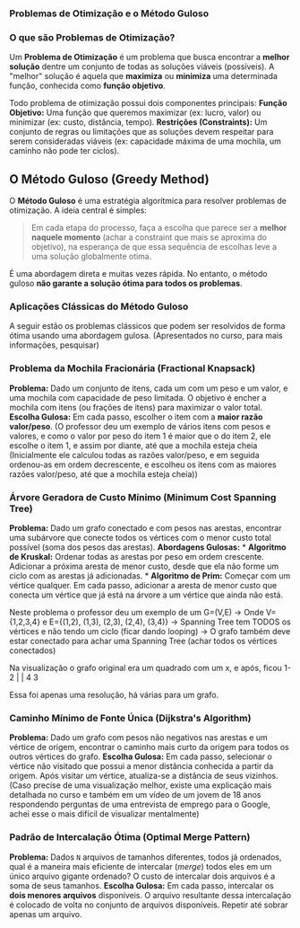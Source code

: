 ### Problemas de Otimização e o Método Guloso



###  O que são Problemas de Otimização?

Um **Problema de Otimização** é um problema que busca encontrar a **melhor solução** dentre um conjunto de todas as soluções viáveis (possíveis). A "melhor" solução é aquela que **maximiza** ou **minimiza** uma determinada função, conhecida como **função objetivo**.

Todo problema de otimização possui dois componentes principais:
**Função Objetivo:** Uma função que queremos maximizar (ex: lucro, valor) ou minimizar (ex: custo, distância, tempo).
**Restrições (Constraints):** Um conjunto de regras ou limitações que as soluções devem respeitar para serem consideradas viáveis (ex: capacidade máxima de uma mochila, um caminho não pode ter ciclos).

## O Método Guloso (Greedy Method)

O **Método Guloso** é uma estratégia algorítmica para resolver problemas de otimização. A ideia central é simples:
> Em cada etapa do processo, faça a escolha que parece ser a **melhor naquele momento** (achar a constraint que mais se aproxima do objetivo), na esperança de que essa sequência de escolhas leve a uma solução globalmente otima.

É uma abordagem direta e muitas vezes rápida. No entanto, o método guloso **não garante a solução ótima para todos os problemas**.

### Aplicações Clássicas do Método Guloso

A seguir estão os problemas clássicos que podem ser resolvidos de forma ótima usando uma abordagem gulosa. (Apresentados no curso, para mais informações, pesquisar)

### Problema da Mochila Fracionária (Fractional Knapsack)
**Problema:** Dado um conjunto de itens, cada um com um peso e um valor, e uma mochila com capacidade de peso limitada. O objetivo é encher a mochila com itens (ou frações de itens) para maximizar o valor total.
**Escolha Gulosa:** Em cada passo, escolher o item com a **maior razão valor/peso**. (O professor deu um exemplo de vários itens com pesos e valores, e como o valor por peso do item 1 é maior que o do item 2, ele escolhe o item 1, e assim por diante, até que a mochila esteja cheia (Inicialmente ele calculou todas as razões valor/peso, e em seguida ordenou-as em ordem decrescente, e escolheu os itens com as maiores razões valor/peso, até que a mochila esteja cheia))

### Árvore Geradora de Custo Mínimo (Minimum Cost Spanning Tree)
**Problema:** Dado um grafo conectado e com pesos nas arestas, encontrar uma subárvore que conecte todos os vértices com o menor custo total possível (soma dos pesos das arestas).
**Abordagens Gulosas:**
    * **Algoritmo de Kruskal:** Ordenar todas as arestas por peso em ordem crescente. Adicionar a próxima aresta de menor custo, desde que ela não forme um ciclo com as arestas já adicionadas.
    * **Algoritmo de Prim:** Começar com um vértice qualquer. Em cada passo, adicionar a aresta de menor custo que conecta um vértice que já está na árvore a um vértice que ainda não está.

Neste problema o professor deu um exemplo de um G=(V,E) -> Onde V={1,2,3,4} e E={(1,2), (1,3), (2,3), (2,4), (3,4)} -> Spanning Tree tem TODOS os vértices e não tendo um ciclo (ficar dando looping) -> O grafo também deve estar conectado para achar uma Spanning Tree (achar todos os vértices conectados)

Na visualização o grafo original era um quadrado com um x, e após, ficou 1-2
                                                                         | |
                                                                         4 3

Essa foi apenas uma resolução, há várias para um grafo.



### Caminho Mínimo de Fonte Única (Dijkstra's Algorithm) 
**Problema:** Dado um grafo com pesos não negativos nas arestas e um vértice de origem, encontrar o caminho mais curto da origem para todos os outros vértices do grafo.
**Escolha Gulosa:** Em cada passo, selecionar o vértice não visitado que possui a menor distância conhecida a partir da origem. Após visitar um vértice, atualiza-se a distância de seus vizinhos.
(Caso precise de uma visualização melhor, existe uma explicação mais detalhada no curso e também em um vídeo de um jovem de 18 anos respondendo perguntas de uma entrevista de emprego para o Google, achei esse o mais difícil de visualizar mentalmente)


### Padrão de Intercalação Ótima (Optimal Merge Pattern)
**Problema:** Dados `N` arquivos de tamanhos diferentes, todos já ordenados, qual é a maneira mais eficiente de intercalar (*merge*) todos eles em um único arquivo gigante ordenado? O custo de intercalar dois arquivos é a soma de seus tamanhos.
**Escolha Gulosa:** Em cada passo, intercalar os **dois menores arquivos** disponíveis. O arquivo resultante dessa intercalação é colocado de volta no conjunto de arquivos disponíveis. Repetir até sobrar apenas um arquivo.

